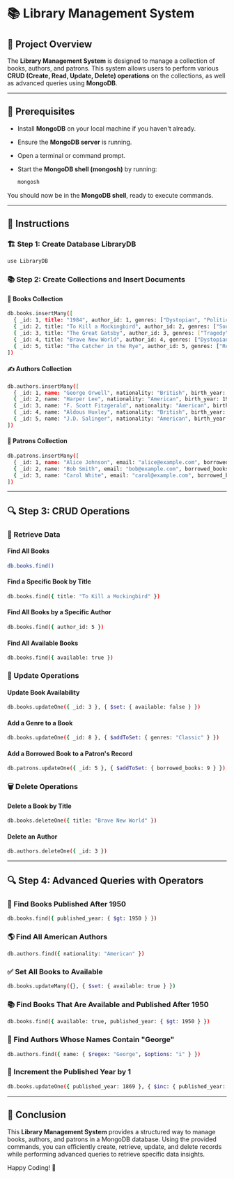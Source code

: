 # 📚 Library Management System

## 📖 Project Overview
The **Library Management System** is designed to manage a collection of books, authors, and patrons. This system allows users to perform various **CRUD (Create, Read, Update, Delete) operations** on the collections, as well as advanced queries using **MongoDB**.

---

## 🔧 Prerequisites
- Install **MongoDB** on your local machine if you haven't already.
- Ensure the **MongoDB server** is running.
- Open a terminal or command prompt.
- Start the **MongoDB shell (mongosh)** by running:
  
  ```sh
  mongosh
  ```

You should now be in the **MongoDB shell**, ready to execute commands.

---

## 🚀 Instructions

### 🏗 Step 1: Create Database **LibraryDB**
```sh
use LibraryDB
```

### 📚 Step 2: Create Collections and Insert Documents

#### 📕 Books Collection
```sh
db.books.insertMany([
  { _id: 1, title: "1984", author_id: 1, genres: ["Dystopian", "Political Fiction"], published_year: 1949, available: true },
  { _id: 2, title: "To Kill a Mockingbird", author_id: 2, genres: ["Southern Gothic", "Bildungsroman"], published_year: 1960, available: true },
  { _id: 3, title: "The Great Gatsby", author_id: 3, genres: ["Tragedy"], published_year: 1925, available: true },
  { _id: 4, title: "Brave New World", author_id: 4, genres: ["Dystopian", "Science Fiction"], published_year: 1932, available: true },
  { _id: 5, title: "The Catcher in the Rye", author_id: 5, genres: ["Realist Novel", "Bildungsroman"], published_year: 1951, available: true }
])
```

#### ✍️ Authors Collection
```sh
db.authors.insertMany([
  { _id: 1, name: "George Orwell", nationality: "British", birth_year: 1903, death_year: 1950 },
  { _id: 2, name: "Harper Lee", nationality: "American", birth_year: 1926, death_year: 2016 },
  { _id: 3, name: "F. Scott Fitzgerald", nationality: "American", birth_year: 1896, death_year: 1940 },
  { _id: 4, name: "Aldous Huxley", nationality: "British", birth_year: 1894, death_year: 1963 },
  { _id: 5, name: "J.D. Salinger", nationality: "American", birth_year: 1919, death_year: 2010 }
])
```

#### 👤 Patrons Collection
```sh
db.patrons.insertMany([
  { _id: 1, name: "Alice Johnson", email: "alice@example.com", borrowed_books: [] },
  { _id: 2, name: "Bob Smith", email: "bob@example.com", borrowed_books: [1, 2] },
  { _id: 3, name: "Carol White", email: "carol@example.com", borrowed_books: [] }
])
```

---

## 🔍 Step 3: CRUD Operations

### 📂 Retrieve Data
#### Find All Books
```sh
db.books.find()
```
#### Find a Specific Book by Title
```sh
db.books.find({ title: "To Kill a Mockingbird" })
```
#### Find All Books by a Specific Author
```sh
db.books.find({ author_id: 5 })
```
#### Find All Available Books
```sh
db.books.find({ available: true })
```

### 📝 Update Operations
#### Update Book Availability
```sh
db.books.updateOne({ _id: 3 }, { $set: { available: false } })
```
#### Add a Genre to a Book
```sh
db.books.updateOne({ _id: 8 }, { $addToSet: { genres: "Classic" } })
```
#### Add a Borrowed Book to a Patron's Record
```sh
db.patrons.updateOne({ _id: 5 }, { $addToSet: { borrowed_books: 9 } })
```

### 🗑 Delete Operations
#### Delete a Book by Title
```sh
db.books.deleteOne({ title: "Brave New World" })
```
#### Delete an Author
```sh
db.authors.deleteOne({ _id: 3 })
```

---

## 🔍 Step 4: Advanced Queries with Operators

### 📅 Find Books Published After 1950
```sh
db.books.find({ published_year: { $gt: 1950 } })
```
### 🌎 Find All American Authors
```sh
db.authors.find({ nationality: "American" })
```
### ✅ Set All Books to Available
```sh
db.books.updateMany({}, { $set: { available: true } })
```
### 📚 Find Books That Are Available and Published After 1950
```sh
db.books.find({ available: true, published_year: { $gt: 1950 } })
```
### 🔎 Find Authors Whose Names Contain "George"
```sh
db.authors.find({ name: { $regex: "George", $options: "i" } })
```
### 📅 Increment the Published Year by 1
```sh
db.books.updateOne({ published_year: 1869 }, { $inc: { published_year: 1 } })
```

---

## 🎯 Conclusion
This **Library Management System** provides a structured way to manage books, authors, and patrons in a MongoDB database. Using the provided commands, you can efficiently create, retrieve, update, and delete records while performing advanced queries to retrieve specific data insights.

Happy Coding! 🚀

